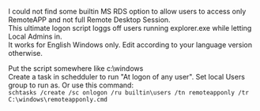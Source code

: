 I could not find some builtin MS RDS option to allow users to access only RemoteAPP and not full Remote Desktop Session.\
This ultimate logon script loggs off users running explorer.exe while letting Local Admins in.\
It works for English Windows only. Edit according to your language version otherwise.

Put the script somewhere like c:\windows\
Create a task in schedduler to run "At logon of any user". Set local Users group to run as.
Or use this command:\
```schtasks /create /sc onlogon /ru builtin\users /tn remoteapponly /tr C:\windows\remoteapponly.cmd```
